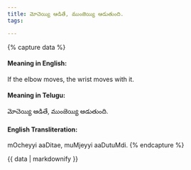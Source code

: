 ```yaml
---
title: మోచెయ్యి ఆడితే, ముంజెయ్యి ఆడుతుంది.
tags:

---
```


{% capture data %}
#### Meaning in English:
If the elbow moves, the wrist moves with it.

#### Meaning in Telugu:
మోచెయ్యి ఆడితే, ముంజెయ్యి ఆడుతుంది.

#### English Transliteration:
mOcheyyi aaDitae, muMjeyyi aaDutuMdi.
{% endcapture %}

{{ data | markdownify }}

